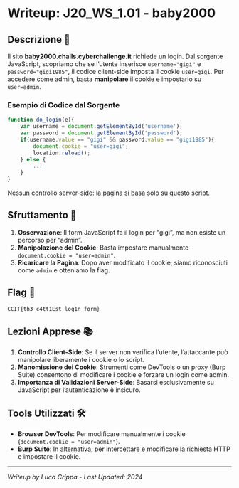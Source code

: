 # Writeup: J20_WS_1.01 - baby2000

## Descrizione 📝
Il sito **baby2000.challs.cyberchallenge.it** richiede un login. Dal sorgente JavaScript, scopriamo che se l’utente inserisce `username="gigi"` e `password="gigi1985"`, il codice client-side imposta il cookie `user=gigi`. Per accedere come admin, basta **manipolare** il cookie e impostarlo su `user=admin`.

### Esempio di Codice dal Sorgente
```js
function do_login(e){
    var username = document.getElementById('username');
    var password = document.getElementById('password');
    if(username.value == "gigi" && password.value == "gigi1985"){
        document.cookie = "user=gigi";
        location.reload();
    } else {
        ...
    }
}
```
Nessun controllo server-side: la pagina si basa solo su questo script.

## Sfruttamento 🎯

1. **Osservazione**: Il form JavaScript fa il login per “gigi”, ma non esiste un percorso per “admin”.  
2. **Manipolazione del Cookie**: Basta impostare manualmente `document.cookie = "user=admin"`.  
3. **Ricaricare la Pagina**: Dopo aver modificato il cookie, siamo riconosciuti come `admin` e otteniamo la flag.

## Flag 🏁
```
CCIT{th3_c4tt1Est_log1n_form}
```

## Lezioni Apprese 📚
1. **Controllo Client-Side**: Se il server non verifica l’utente, l’attaccante può manipolare liberamente i cookie o lo script.  
2. **Manomissione dei Cookie**: Strumenti come DevTools o un proxy (Burp Suite) consentono di modificare i cookie e forzare un login come admin.  
3. **Importanza di Validazioni Server-Side**: Basarsi esclusivamente su JavaScript per l’autenticazione è insicuro.

## Tools Utilizzati 🛠️
- **Browser DevTools**: Per modificare manualmente i cookie (`document.cookie = "user=admin"`).  
- **Burp Suite**: In alternativa, per intercettare e modificare la richiesta HTTP e impostare il cookie.

---

*Writeup by Luca Crippa - Last Updated: 2024*
